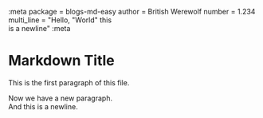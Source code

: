 :meta
package = blogs-md-easy
author = British Werewolf
number = 1.234
multi_line = "Hello, \"World\" this  
is a newline"
:meta
# Markdown Title
This is the first paragraph of this file.

Now we have a new paragraph.  
And this is a newline.
